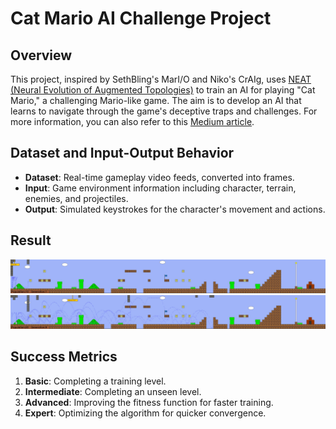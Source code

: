# Cat Mario AI Challenge Project

## Overview
This project, inspired by SethBling's MarI/O and Niko's CrAIg, uses [NEAT (Neural Evolution of Augmented Topologies)](https://en.wikipedia.org/wiki/Neuroevolution_of_augmenting_topologies) to train an AI for playing "Cat Mario," a challenging Mario-like game. The aim is to develop an AI that learns to navigate through the game's deceptive traps and challenges. For more information, you can also refer to this [Medium article](https://medium.com/@savas/craig-using-neural-networks-to-learn-mario-a76036b639ad).

## Dataset and Input-Output Behavior
- **Dataset**: Real-time gameplay video feeds, converted into frames.
- **Input**: Game environment information including character, terrain, enemies, and projectiles.
- **Output**: Simulated keystrokes for the character's movement and actions.

## Result

![training 10 1](image_training_10_1.jpg)
![training 10 1](image_training_20_9.jpg)


## Success Metrics
1. **Basic**: Completing a training level.
2. **Intermediate**: Completing an unseen level.
3. **Advanced**: Improving the fitness function for faster training.
4. **Expert**: Optimizing the algorithm for quicker convergence.


